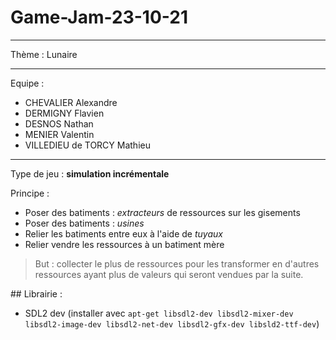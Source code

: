 # Game-Jam-23-10-21
---

Thème : Lunaire 

---

Equipe : 

* CHEVALIER Alexandre
* DERMIGNY Flavien
* DESNOS Nathan
* MENIER Valentin
* VILLEDIEU de TORCY Mathieu

---

Type de jeu : **simulation incrémentale**

Principe : 
* Poser des batiments : *extracteurs* de ressources sur les gisements
* Poser des batiments : *usines*
* Relier les batiments entre eux à l'aide de *tuyaux*
* Relier vendre les ressources à un batiment mère  
    
> But : collecter le plus de ressources pour les transformer en d'autres ressources ayant plus de valeurs qui seront vendues par la suite.  
 
## Librairie :  

* SDL2 dev (installer avec ```apt-get libsdl2-dev libsdl2-mixer-dev libsdl2-image-dev libsdl2-net-dev libsdl2-gfx-dev libsld2-ttf-dev```)  
